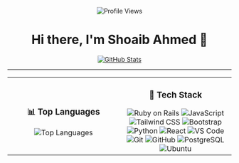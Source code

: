 <p align="center">
  <img src="https://komarev.com/ghpvc/?username=nblasd&color=blue" alt="Profile Views" />
</p>

<h1 align="center">Hi there, I'm Shoaib Ahmed 👋</h1>

<p align="center">
  <a href="https://github.com/nblasd">
    <img src="https://github-readme-stats.vercel.app/api?username=nblasd&count_private=true&show_icons=true&hide=stars&bg_color=ffffff&text_color=0A2540&title_color=635BFF&custom_title=GitHub%20Stats" alt="GitHub Stats" />
  </a>
</p>

---

<table width="100%">
  <tr>
    <td width="50%" align="center">
      <h3>📊 Top Languages</h3>
      <img src="https://github-readme-stats.vercel.app/api/top-langs/?username=nblasd&layout=compact&theme=vision-friendly-dark" alt="Top Languages" />
    </td>
    <td width="50%" align="center">
      <h3>🚀 Tech Stack</h3>
      <img src="https://img.shields.io/badge/Ruby%20on%20Rails-CC0000?style=for-the-badge&logo=rubyonrails&logoColor=white" alt="Ruby on Rails"/>
      <img src="https://img.shields.io/badge/JavaScript-F7DF1E?style=for-the-badge&logo=javascript&logoColor=black" alt="JavaScript"/>
      <img src="https://img.shields.io/badge/Tailwind_CSS-38B2AC?style=for-the-badge&logo=tailwind-css&logoColor=white" alt="Tailwind CSS"/>
      <img src="https://img.shields.io/badge/Bootstrap-563D7C?style=for-the-badge&logo=bootstrap&logoColor=white" alt="Bootstrap"/>
      <img src="https://img.shields.io/badge/Python-3776AB?style=for-the-badge&logo=python&logoColor=white" alt="Python"/>
      <img src="https://img.shields.io/badge/React-61DAFB?style=for-the-badge&logo=react&logoColor=black" alt="React"/>
      <img src="https://img.shields.io/badge/VS%20Code-007ACC?style=for-the-badge&logo=visual-studio-code&logoColor=white" alt="VS Code"/>
      <img src="https://img.shields.io/badge/Git-F05032?style=for-the-badge&logo=git&logoColor=white" alt="Git"/>
      <img src="https://img.shields.io/badge/GitHub-181717?style=for-the-badge&logo=github&logoColor=white" alt="GitHub"/>
      <img src="https://img.shields.io/badge/PostgreSQL-316192?style=for-the-badge&logo=postgresql&logoColor=white" alt="PostgreSQL"/>
      <img src="https://img.shields.io/badge/Ubuntu-E95420?style=for-the-badge&logo=ubuntu&logoColor=white" alt="Ubuntu"/>
    </td>
  </tr>
</table>
